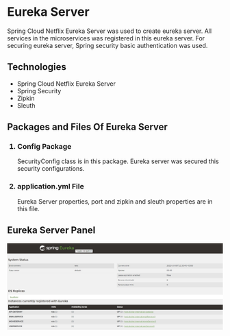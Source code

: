 # Eureka Server
Spring Cloud Netflix Eureka Server was used to create eureka server. All services
in the microservices was registered in this eureka server. 
For securing eureka server, Spring security basic authentication was used.

## Technologies
<ul>
    <li>Spring Cloud Netflix Eureka Server</li>
    <li>Spring Security</li>
    <li>Zipkin</li>
    <li>Sleuth</li>
</ul>

## Packages and Files Of Eureka Server
<ol>
    <h3><li>Config Package</li></h3>
    <p>
        SecurityConfig class is in this package. Eureka server was secured 
this security configurations. 
    </p>

<h3><li>application.yml File</li></h3>
    <p>
        Eureka Server properties, port and zipkin and sleuth properties are 
in this file.
    </p>
</ol>

## Eureka Server Panel
<img src="eureka_panel.jpg">

